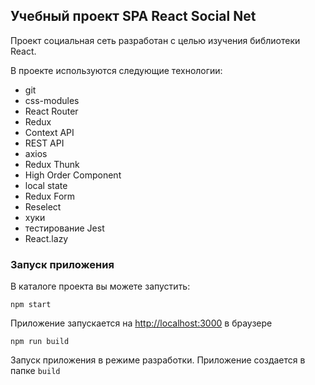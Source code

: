 ## Учебный проект SPA React Social Net
Проект социальная сеть разработан с целью изучения библиотеки React.

В проекте используются следующие технологии:
- git
- css-modules
- React Router
- Redux
- Context API
- REST API
- axios
- Redux Thunk
- High Order Component
- local state
- Redux Form
- Reselect
- хуки
- тестирование Jest
- React.lazy
### Запуск приложения

В каталоге проекта вы можете запустить:

`npm start`

Приложение запускается на [http://localhost:3000](http://localhost:3000) в браузере

`npm run build`

Запуск приложения в режиме разработки. Приложение создается в папке `build`

